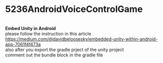 # 5236AndroidVoiceControlGame
<br> **Embed Unity in Android**
<br> please follow the instruction in this article
<br> https://medium.com/@davidbeloosesky/embedded-unity-within-android-app-7061f4f473a
<br> also after you export the gradle prject of the unity project
<br> comment out the bundle block in the gradle file
